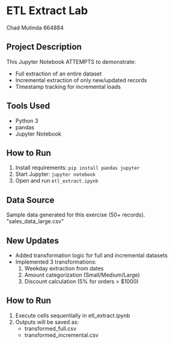 # ETL Extract Lab

Chad Mutinda 
664884

## Project Description
This Jupyter Notebook ATTEMPTS to demonstrate:
- Full extraction of an entire dataset
- Incremental extraction of only new/updated records
- Timestamp tracking for incremental loads
## Tools Used
- Python 3
- pandas
- Jupyter Notebook

## How to Run
1. Install requirements: `pip install pandas jupyter`
2. Start Jupyter: `jupyter notebook`
3. Open and run `etl_extract.ipynb`

## Data Source
Sample data generated for this exercise (50+ records). "sales_data_large.csv"

## New Updates
- Added transformation logic for full and incremental datasets
- Implemented 3 transformations:
  1. Weekday extraction from dates
  2. Amount categorization (Small/Medium/Large)
  3. Discount calculation (5% for orders > $1000)

## How to Run
1. Execute cells sequentially in etl_extract.ipynb
2. Outputs will be saved as:
   - transformed_full.csv
   - transformed_incremental.csv
  
